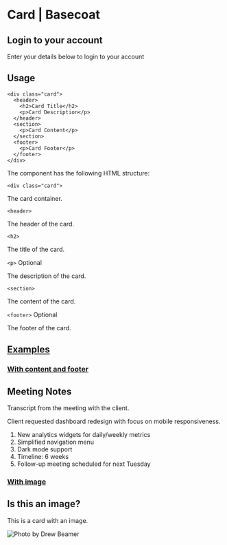 # Card | Basecoat

## Login to your account

Enter your details below to login to your account

## Usage

```
<div class="card">
  <header>
    <h2>Card Title</h2>
    <p>Card Description</p>
  </header>
  <section>
    <p>Card Content</p>
  </section>
  <footer>
    <p>Card Footer</p>
  </footer>
</div>
```

The component has the following HTML structure:

`<div class="card">`

The card container.

`<header>`

The header of the card.

`<h2>`

The title of the card.

`<p>` Optional

The description of the card.

`<section>`

The content of the card.

`<footer>` Optional

The footer of the card.

## [Examples](#examples)

### [With content and footer](#example-with-content-and-footer)

## Meeting Notes

Transcript from the meeting with the client.

Client requested dashboard redesign with focus on mobile responsiveness.

1.  New analytics widgets for daily/weekly metrics
2.  Simplified navigation menu
3.  Dark mode support
4.  Timeline: 6 weeks
5.  Follow-up meeting scheduled for next Tuesday

### [With image](#example-with-image)

## Is this an image?

This is a card with an image.

![Photo by Drew Beamer](https://images.unsplash.com/photo-1588345921523-c2dcdb7f1dcd?w=800&dpr=2&q=80&w=1080&q=75)